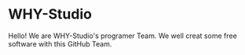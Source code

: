 # WHY-Studio
Hello! We are WHY-Studio's programer Team. We well creat some free software with this GitHub Team.
